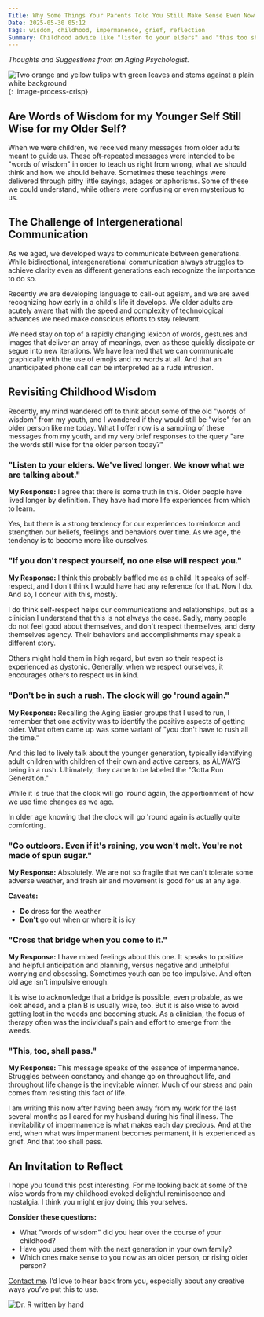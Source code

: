 ```yaml
---
Title: Why Some Things Your Parents Told You Still Make Sense Even Now
Date: 2025-05-30 05:12
Tags: wisdom, childhood, impermanence, grief, reflection
Summary: Childhood advice like "listen to your elders" and "this too shall pass" often remains relevant as we age, though our understanding deepens with life experience.
---
```


_Thoughts and Suggestions from an Aging Psychologist._

![Two orange and yellow tulips with green leaves and stems against a plain white background]({static}/images/two_tulips.jpg){: .image-process-crisp}

## Are Words of Wisdom for my Younger Self Still Wise for my Older Self?


When we were children, we received many messages from older adults meant to guide us. These oft-repeated messages were intended to be "words of wisdom" in order to teach us right from wrong, what we should think and how we should behave. Sometimes these teachings were delivered through pithy little sayings, adages or aphorisms. Some of these we could understand, while others were confusing or even mysterious to us.

## The Challenge of Intergenerational Communication

As we aged, we developed ways to communicate between generations. While bidirectional, intergenerational communication always struggles to achieve clarity even as different generations each recognize the importance to do so.

Recently we are developing language to call-out ageism, and we are awed recognizing how early in a child's life it develops. We older adults are acutely aware that with the speed and complexity of technological advances we need make conscious efforts to stay relevant.

We need stay on top of a rapidly changing lexicon of words, gestures and images that deliver an array of meanings, even as these quickly dissipate or segue into new iterations. We have learned that we can communicate graphically with the use of emojis and no words at all. And that an unanticipated phone call can be interpreted as a rude intrusion.

## Revisiting Childhood Wisdom

Recently, my mind wandered off to think about some of the old "words of wisdom" from my youth, and I wondered if they would still be "wise" for an older person like me today. What I offer now is a sampling of these messages from my youth, and my very brief responses to the query "are the words still wise for the older person today?"

### "Listen to your elders. We've lived longer. We know what we are talking about."

**My Response:** I agree that there is some truth in this. Older people have lived longer by definition. They have had more life experiences from which to learn.

Yes, but there is a strong tendency for our experiences to reinforce and strengthen our beliefs, feelings and behaviors over time. As we age, the tendency is to become more like ourselves.

### "If you don't respect yourself, no one else will respect you."

**My Response:** I think this probably baffled me as a child. It speaks of self-respect, and I don't think I would have had any reference for that. Now I do. And so, I concur with this, mostly.

I do think self-respect helps our communications and relationships, but as a clinician I understand that this is not always the case. Sadly, many people do not feel good about themselves, and don't respect themselves, and deny themselves agency. Their behaviors and accomplishments may speak a different story.

Others might hold them in high regard, but even so their respect is experienced as dystonic. Generally, when we respect ourselves, it encourages others to respect us in kind.

### "Don't be in such a rush. The clock will go 'round again."

**My Response:** Recalling the Aging Easier groups that I used to run, I remember that one activity was to identify the positive aspects of getting older. What often came up was some variant of "you don't have to rush all the time."

And this led to lively talk about the younger generation, typically identifying adult children with children of their own and active careers, as ALWAYS being in a rush. Ultimately, they came to be labeled the "Gotta Run Generation."

While it is true that the clock will go 'round again, the apportionment of how we use time changes as we age.

In older age knowing that the clock will go 'round again is actually quite comforting.

### "Go outdoors. Even if it's raining, you won't melt. You're not made of spun sugar."

**My Response:** Absolutely. We are not so fragile that we can't tolerate some adverse weather, and fresh air and movement is good for us at any age.

**Caveats:**

* **Do** dress for the weather  
* **Don't** go out when or where it is icy

### "Cross that bridge when you come to it."

**My Response:** I have mixed feelings about this one. It speaks to positive and helpful anticipation and planning, versus negative and unhelpful worrying and obsessing. Sometimes youth can be too impulsive. And often old age isn't impulsive enough.

It is wise to acknowledge that a bridge is possible, even probable, as we look ahead, and a plan B is usually wise, too. But it is also wise to avoid getting lost in the weeds and becoming stuck. As a clinician, the focus of therapy often was the individual's pain and effort to emerge from the weeds.

### "This, too, shall pass."

**My Response:** This message speaks of the essence of impermanence. Struggles between constancy and change go on throughout life, and throughout life change is the inevitable winner. Much of our stress and pain comes from resisting this fact of life.

I am writing this now after having been away from my work for the last several months as I cared for my husband during his final illness. The inevitability of impermanence is what makes each day precious. And at the end, when what was impermanent becomes permanent, it is experienced as grief. And that too shall pass.

## An Invitation to Reflect

I hope you found this post interesting. For me looking back at some of the wise words from my childhood evoked delightful reminiscence and nostalgia. I think you might enjoy doing this yourselves.

**Consider these questions:**

* What "words of wisdom" did you hear over the course of your childhood?  
* Have you used them with the next generation in your own family?  
* Which ones make sense to you now as an older person, or rising older person?

[Contact me]({filename}/pages/contact.md). I’d love to hear back from you, especially about any creative ways you’ve put this to use.

![Dr. R written by hand]({static}/images/dr_r_sm.png)